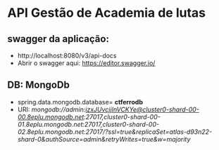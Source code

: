 # API Gestão de Academia de lutas
## swagger da aplicação:
*  http://localhost:8080/v3/api-docs
*  Abrir o swagger aqui:  https://editor.swagger.io/

## DB: MongoDb
* spring.data.mongodb.database= <b>ctferrodb</b>
* URI: <a><i> mongodb://admin:izxJUvcjjInVCKYe@cluster0-shard-00-00.8eplu.mongodb.net:27017,cluster0-shard-00-01.8eplu.mongodb.net:27017,cluster0-shard-00-02.8eplu.mongodb.net:27017/?ssl=true&replicaSet=atlas-d93n22-shard-0&authSource=admin&retryWrites=true&w=majority</i></a>